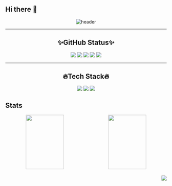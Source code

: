 ## Hi there 👋

<!--
**crystal397/crystal397** is a ✨ _special_ ✨ repository because its `README.md` (this file) appears on your GitHub profile.

Here are some ideas to get you started:

- 🔭 I’m currently working on ...
- 🌱 I’m currently learning ...
- 👯 I’m looking to collaborate on ...
- 🤔 I’m looking for help with ...
- 💬 Ask me about ...
- 📫 How to reach me: ...
- 😄 Pronouns: ...
- ⚡ Fun fact: ...
-->

<div align="center">
  
![header](https://capsule-render.vercel.app/api?type=venom&color=gradient&height=200&text=👋Hello+Crystal+Github👋&fontcolor=D3D3D3&animation=twinkling&stroke=000000)

----
## ✨GitHub Status✨
![](http://github-profile-summary-cards.vercel.app/api/cards/stats?username=crystal397&theme=calm)
![](http://github-profile-summary-cards.vercel.app/api/cards/productive-time?username=crystal397&theme=calm&utcOffset=8)
![](http://github-profile-summary-cards.vercel.app/api/cards/repos-per-language?username=crystal397&theme=calm)
![](http://github-profile-summary-cards.vercel.app/api/cards/most-commit-language?username=crystal397&theme=calm)
![](http://github-profile-summary-cards.vercel.app/api/cards/profile-details?username=crystal397&theme=calm)

----
## 🔥Tech Stack🔥
<img src="https://img.shields.io/badge/python-3776AB?style=flat-square&logo=python&logoColor=white"/>
<img src="https://img.shields.io/badge/docker-2496ED?style=flat-square&logo=docker&logoColor=white"/>
<img src="https://img.shields.io/badge/amazonwebservices-232F3E?style=flat-square&logo=amazonwebservices&logoColor=white"/>
</div>

<!--
-------------
<b>CV & Portfolio</b><br>
- Please find my CV [HERE]()<br>
- Please find my Portfolio [HERE]()<br>
-->

## Stats
<div align="center">
  <div style="display: flex; justify-content: space-between; width: 100%; max-width: 1000px; align-items: center;">
    <img src="https://github-readme-stats.vercel.app/api?username=crystal397&show_icons=true&theme=buefy" style="flex: 1; width: 48%; height: 170px; object-fit: cover; margin-right: 10px;">
    <img src="https://github-readme-stats.vercel.app/api/top-langs/?username=crystal397&layout=compact&theme=buefy" style="flex: 1; width: 48%; height: 170px; object-fit: cover;">
  </div>

  <div align="right" style="margin-top: 20px;">
    <img src="https://hits.seeyoufarm.com/api/count/incr/badge.svg?url=https%3A%2F%2Fgithub.com%2Fcrystal397%2Fkaggle-badge&count_bg=%23A8E1DB&title_bg=%23555555&icon=&icon_color=%23A8E1DB&title=hits&edge_flat=false">
  </div>
</div>
